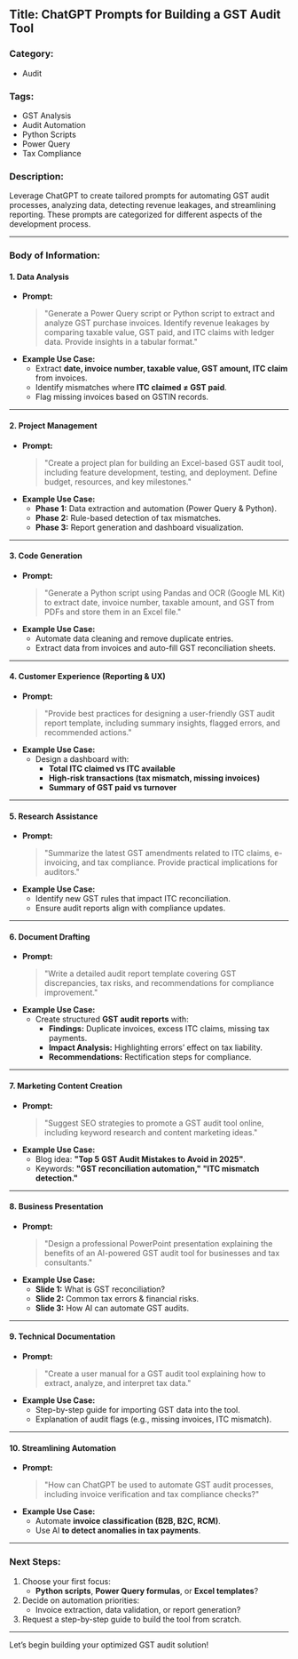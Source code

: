 ## Title: ChatGPT Prompts for Building a GST Audit Tool

### Category:
- Audit

### Tags:
- GST Analysis
- Audit Automation
- Python Scripts
- Power Query
- Tax Compliance

### Description:
Leverage ChatGPT to create tailored prompts for automating GST audit processes, analyzing data, detecting revenue leakages, and streamlining reporting. These prompts are categorized for different aspects of the development process.

---

### Body of Information:

#### 1. Data Analysis
- **Prompt:**  
  > "Generate a Power Query script or Python script to extract and analyze GST purchase invoices. Identify revenue leakages by comparing taxable value, GST paid, and ITC claims with ledger data. Provide insights in a tabular format."
- **Example Use Case:**  
  - Extract **date, invoice number, taxable value, GST amount, ITC claim** from invoices.
  - Identify mismatches where **ITC claimed ≠ GST paid**.
  - Flag missing invoices based on GSTIN records.

---

#### 2. Project Management
- **Prompt:**  
  > "Create a project plan for building an Excel-based GST audit tool, including feature development, testing, and deployment. Define budget, resources, and key milestones."
- **Example Use Case:**  
  - **Phase 1:** Data extraction and automation (Power Query & Python).  
  - **Phase 2:** Rule-based detection of tax mismatches.  
  - **Phase 3:** Report generation and dashboard visualization.

---

#### 3. Code Generation
- **Prompt:**  
  > "Generate a Python script using Pandas and OCR (Google ML Kit) to extract date, invoice number, taxable amount, and GST from PDFs and store them in an Excel file."
- **Example Use Case:**  
  - Automate data cleaning and remove duplicate entries.
  - Extract data from invoices and auto-fill GST reconciliation sheets.

---

#### 4. Customer Experience (Reporting & UX)
- **Prompt:**  
  > "Provide best practices for designing a user-friendly GST audit report template, including summary insights, flagged errors, and recommended actions."
- **Example Use Case:**  
  - Design a dashboard with:  
    - **Total ITC claimed vs ITC available**
    - **High-risk transactions (tax mismatch, missing invoices)**
    - **Summary of GST paid vs turnover**

---

#### 5. Research Assistance
- **Prompt:**  
  > "Summarize the latest GST amendments related to ITC claims, e-invoicing, and tax compliance. Provide practical implications for auditors."
- **Example Use Case:**  
  - Identify new GST rules that impact ITC reconciliation.
  - Ensure audit reports align with compliance updates.

---

#### 6. Document Drafting
- **Prompt:**  
  > "Write a detailed audit report template covering GST discrepancies, tax risks, and recommendations for compliance improvement."
- **Example Use Case:**  
  - Create structured **GST audit reports** with:  
    - **Findings:** Duplicate invoices, excess ITC claims, missing tax payments.
    - **Impact Analysis:** Highlighting errors’ effect on tax liability.
    - **Recommendations:** Rectification steps for compliance.

---

#### 7. Marketing Content Creation
- **Prompt:**  
  > "Suggest SEO strategies to promote a GST audit tool online, including keyword research and content marketing ideas."
- **Example Use Case:**  
  - Blog idea: **"Top 5 GST Audit Mistakes to Avoid in 2025"**.  
  - Keywords: **"GST reconciliation automation," "ITC mismatch detection."**

---

#### 8. Business Presentation
- **Prompt:**  
  > "Design a professional PowerPoint presentation explaining the benefits of an AI-powered GST audit tool for businesses and tax consultants."
- **Example Use Case:**  
  - **Slide 1:** What is GST reconciliation?  
  - **Slide 2:** Common tax errors & financial risks.  
  - **Slide 3:** How AI can automate GST audits.

---

#### 9. Technical Documentation
- **Prompt:**  
  > "Create a user manual for a GST audit tool explaining how to extract, analyze, and interpret tax data."
- **Example Use Case:**  
  - Step-by-step guide for importing GST data into the tool.  
  - Explanation of audit flags (e.g., missing invoices, ITC mismatch).

---

#### 10. Streamlining Automation
- **Prompt:**  
  > "How can ChatGPT be used to automate GST audit processes, including invoice verification and tax compliance checks?"
- **Example Use Case:**  
  - Automate **invoice classification (B2B, B2C, RCM)**.  
  - Use AI **to detect anomalies in tax payments**.

---

### Next Steps:
1. Choose your first focus:
   - **Python scripts**, **Power Query formulas**, or **Excel templates**?
2. Decide on automation priorities:
   - Invoice extraction, data validation, or report generation?
3. Request a step-by-step guide to build the tool from scratch.

---

Let’s begin building your optimized GST audit solution!
